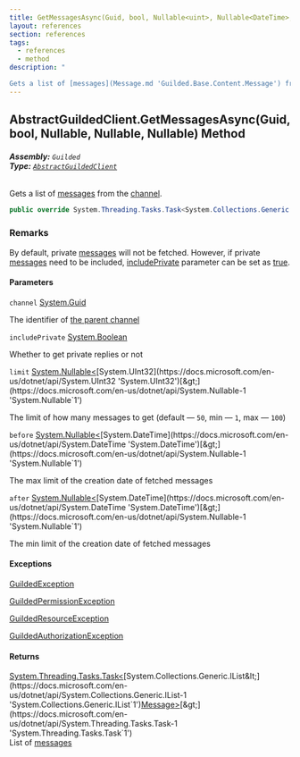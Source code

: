 ```yaml
---
title: GetMessagesAsync(Guid, bool, Nullable<uint>, Nullable<DateTime>, Nullable<DateTime>)
layout: references
section: references
tags:
  - references
  - method
description: "

Gets a list of [messages](Message.md 'Guilded.Base.Content.Message') from the [channel](AbstractGuildedClient.GetMessagesAsync(Guid,bool,Nullable_uint_,Nullable_DateTime_,Nullable_DateTime_).md#Guilded.AbstractGuildedClient.GetMessagesAsync(Guid,bool,System.Nullable_uint_,System.Nullable_System.DateTime_,System.Nullable_System.DateTime_).channel 'Guilded.AbstractGuildedClient.GetMessagesAsync(Guid, bool, System.Nullable<uint>, System.Nullable<System.DateTime>, System.Nullable<System.DateTime>).channel')."
---
```


## AbstractGuildedClient.GetMessagesAsync(Guid, bool, Nullable<uint>, Nullable<DateTime>, Nullable<DateTime>) Method
###### **Assembly:** `Guilded`<br/>**Type:** [`AbstractGuildedClient`](AbstractGuildedClient.md 'Guilded.AbstractGuildedClient')

Gets a list of [messages](Message.md 'Guilded.Base.Content.Message') from the [channel](AbstractGuildedClient.GetMessagesAsync(Guid,bool,Nullable_uint_,Nullable_DateTime_,Nullable_DateTime_).md#Guilded.AbstractGuildedClient.GetMessagesAsync(Guid,bool,System.Nullable_uint_,System.Nullable_System.DateTime_,System.Nullable_System.DateTime_).channel 'Guilded.AbstractGuildedClient.GetMessagesAsync(Guid, bool, System.Nullable<uint>, System.Nullable<System.DateTime>, System.Nullable<System.DateTime>).channel').

```csharp
public override System.Threading.Tasks.Task<System.Collections.Generic.IList<Guilded.Base.Content.Message>> GetMessagesAsync(Guid channel, bool includePrivate=false, System.Nullable<uint> limit=null, System.Nullable<System.DateTime> before=null, System.Nullable<System.DateTime> after=null);
```

### Remarks
  
By default, private [messages](Message.md 'Guilded.Base.Content.Message') will not be fetched. However, if private [messages](Message.md 'Guilded.Base.Content.Message') need to be included, [includePrivate](AbstractGuildedClient.GetMessagesAsync(Guid,bool,Nullable_uint_,Nullable_DateTime_,Nullable_DateTime_).md#Guilded.AbstractGuildedClient.GetMessagesAsync(Guid,bool,System.Nullable_uint_,System.Nullable_System.DateTime_,System.Nullable_System.DateTime_).includePrivate 'Guilded.AbstractGuildedClient.GetMessagesAsync(Guid, bool, System.Nullable<uint>, System.Nullable<System.DateTime>, System.Nullable<System.DateTime>).includePrivate') parameter can be set as [true](https://docs.microsoft.com/en-us/dotnet/csharp/language-reference/builtin-types/bool 'https://docs.microsoft.com/en-us/dotnet/csharp/language-reference/builtin-types/bool').
#### Parameters

<a name='Guilded.AbstractGuildedClient.GetMessagesAsync(Guid,bool,System.Nullable_uint_,System.Nullable_System.DateTime_,System.Nullable_System.DateTime_).channel'></a>

`channel` [System.Guid](https://docs.microsoft.com/en-us/dotnet/api/System.Guid 'System.Guid')

The identifier of [the parent channel](https://docs.microsoft.com/en-us/dotnet/api/Guilded.Base.Servers.ServerChannel 'Guilded.Base.Servers.ServerChannel')

<a name='Guilded.AbstractGuildedClient.GetMessagesAsync(Guid,bool,System.Nullable_uint_,System.Nullable_System.DateTime_,System.Nullable_System.DateTime_).includePrivate'></a>

`includePrivate` [System.Boolean](https://docs.microsoft.com/en-us/dotnet/api/System.Boolean 'System.Boolean')

Whether to get private replies or not

<a name='Guilded.AbstractGuildedClient.GetMessagesAsync(Guid,bool,System.Nullable_uint_,System.Nullable_System.DateTime_,System.Nullable_System.DateTime_).limit'></a>

`limit` [System.Nullable&lt;](https://docs.microsoft.com/en-us/dotnet/api/System.Nullable-1 'System.Nullable`1')[System.UInt32](https://docs.microsoft.com/en-us/dotnet/api/System.UInt32 'System.UInt32')[&gt;](https://docs.microsoft.com/en-us/dotnet/api/System.Nullable-1 'System.Nullable`1')

The limit of how many messages to get (default — `50`, min — `1`, max — `100`)

<a name='Guilded.AbstractGuildedClient.GetMessagesAsync(Guid,bool,System.Nullable_uint_,System.Nullable_System.DateTime_,System.Nullable_System.DateTime_).before'></a>

`before` [System.Nullable&lt;](https://docs.microsoft.com/en-us/dotnet/api/System.Nullable-1 'System.Nullable`1')[System.DateTime](https://docs.microsoft.com/en-us/dotnet/api/System.DateTime 'System.DateTime')[&gt;](https://docs.microsoft.com/en-us/dotnet/api/System.Nullable-1 'System.Nullable`1')

The max limit of the creation date of fetched messages

<a name='Guilded.AbstractGuildedClient.GetMessagesAsync(Guid,bool,System.Nullable_uint_,System.Nullable_System.DateTime_,System.Nullable_System.DateTime_).after'></a>

`after` [System.Nullable&lt;](https://docs.microsoft.com/en-us/dotnet/api/System.Nullable-1 'System.Nullable`1')[System.DateTime](https://docs.microsoft.com/en-us/dotnet/api/System.DateTime 'System.DateTime')[&gt;](https://docs.microsoft.com/en-us/dotnet/api/System.Nullable-1 'System.Nullable`1')

The min limit of the creation date of fetched messages

#### Exceptions

[GuildedException](GuildedException.md 'Guilded.Base.GuildedException')

[GuildedPermissionException](GuildedPermissionException.md 'Guilded.Base.GuildedPermissionException')

[GuildedResourceException](GuildedResourceException.md 'Guilded.Base.GuildedResourceException')

[GuildedAuthorizationException](GuildedAuthorizationException.md 'Guilded.Base.GuildedAuthorizationException')

#### Returns
[System.Threading.Tasks.Task&lt;](https://docs.microsoft.com/en-us/dotnet/api/System.Threading.Tasks.Task-1 'System.Threading.Tasks.Task`1')[System.Collections.Generic.IList&lt;](https://docs.microsoft.com/en-us/dotnet/api/System.Collections.Generic.IList-1 'System.Collections.Generic.IList`1')[Message](Message.md 'Guilded.Base.Content.Message')[&gt;](https://docs.microsoft.com/en-us/dotnet/api/System.Collections.Generic.IList-1 'System.Collections.Generic.IList`1')[&gt;](https://docs.microsoft.com/en-us/dotnet/api/System.Threading.Tasks.Task-1 'System.Threading.Tasks.Task`1')  
List of [messages](Message.md 'Guilded.Base.Content.Message')
